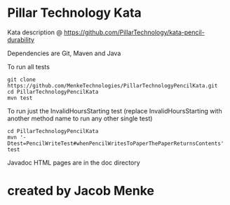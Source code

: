 # Pillar Technology Kata

Kata description @ https://github.com/PillarTechnology/kata-pencil-durability 

Dependencies are Git, Maven and Java

To run all tests
```
git clone https://github.com/MenkeTechnologies/PillarTechnologyPencilKata.git 
cd PillarTechnologyPencilKata 
mvn test
```
To run just the InvalidHoursStarting test (replace InvalidHoursStarting with another method name to run any other single test)
```
cd PillarTechnologyPencilKata 
mvn '-Dtest=PencilWriteTest#whenPencilWritesToPaperThePaperReturnsContents' test
```
Javadoc HTML pages are in the doc directory

# created by Jacob Menke
